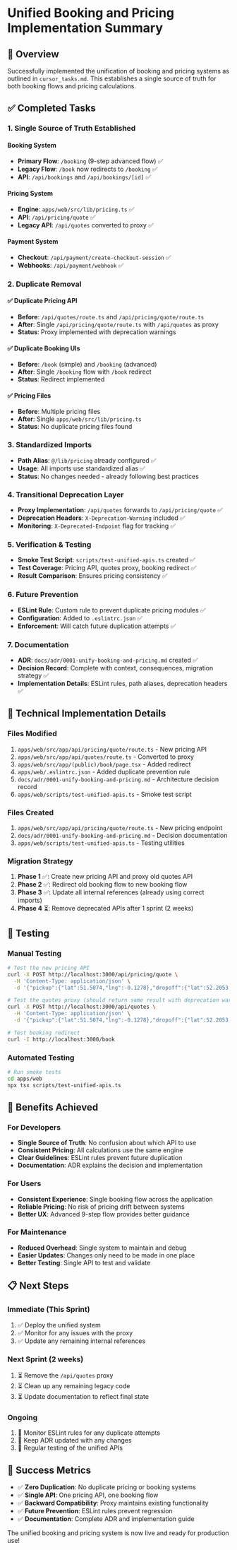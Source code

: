 # Unified Booking and Pricing Implementation Summary

## 🎯 Overview
Successfully implemented the unification of booking and pricing systems as outlined in `cursor_tasks.md`. This establishes a single source of truth for both booking flows and pricing calculations.

## ✅ Completed Tasks

### 1. Single Source of Truth Established

#### Booking System
- **Primary Flow**: `/booking` (9-step advanced flow) ✅
- **Legacy Flow**: `/book` now redirects to `/booking` ✅
- **API**: `/api/bookings` and `/api/bookings/[id]` ✅

#### Pricing System
- **Engine**: `apps/web/src/lib/pricing.ts` ✅
- **API**: `/api/pricing/quote` ✅
- **Legacy API**: `/api/quotes` converted to proxy ✅

#### Payment System
- **Checkout**: `/api/payment/create-checkout-session` ✅
- **Webhooks**: `/api/payment/webhook` ✅

### 2. Duplicate Removal

#### ✅ Duplicate Pricing API
- **Before**: `/api/quotes/route.ts` and `/api/pricing/quote/route.ts`
- **After**: Single `/api/pricing/quote/route.ts` with `/api/quotes` as proxy
- **Status**: Proxy implemented with deprecation warnings

#### ✅ Duplicate Booking UIs
- **Before**: `/book` (simple) and `/booking` (advanced)
- **After**: Single `/booking` flow with `/book` redirect
- **Status**: Redirect implemented

#### ✅ Pricing Files
- **Before**: Multiple pricing files
- **After**: Single `apps/web/src/lib/pricing.ts`
- **Status**: No duplicate pricing files found

### 3. Standardized Imports
- **Path Alias**: `@/lib/pricing` already configured ✅
- **Usage**: All imports use standardized alias ✅
- **Status**: No changes needed - already following best practices

### 4. Transitional Deprecation Layer
- **Proxy Implementation**: `/api/quotes` forwards to `/api/pricing/quote` ✅
- **Deprecation Headers**: `X-Deprecation-Warning` included ✅
- **Monitoring**: `X-Deprecated-Endpoint` flag for tracking ✅

### 5. Verification & Testing
- **Smoke Test Script**: `scripts/test-unified-apis.ts` created ✅
- **Test Coverage**: Pricing API, quotes proxy, booking redirect ✅
- **Result Comparison**: Ensures pricing consistency ✅

### 6. Future Prevention
- **ESLint Rule**: Custom rule to prevent duplicate pricing modules ✅
- **Configuration**: Added to `.eslintrc.json` ✅
- **Enforcement**: Will catch future duplication attempts ✅

### 7. Documentation
- **ADR**: `docs/adr/0001-unify-booking-and-pricing.md` created ✅
- **Decision Record**: Complete with context, consequences, migration strategy ✅
- **Implementation Details**: ESLint rules, path aliases, deprecation headers ✅

## 🔧 Technical Implementation Details

### Files Modified
1. `apps/web/src/app/api/pricing/quote/route.ts` - New pricing API
2. `apps/web/src/app/api/quotes/route.ts` - Converted to proxy
3. `apps/web/src/app/(public)/book/page.tsx` - Added redirect
4. `apps/web/.eslintrc.json` - Added duplicate prevention rule
5. `docs/adr/0001-unify-booking-and-pricing.md` - Architecture decision record
6. `apps/web/scripts/test-unified-apis.ts` - Smoke test script

### Files Created
1. `apps/web/src/app/api/pricing/quote/route.ts` - New pricing endpoint
2. `docs/adr/0001-unify-booking-and-pricing.md` - Decision documentation
3. `apps/web/scripts/test-unified-apis.ts` - Testing utilities

### Migration Strategy
1. **Phase 1** ✅: Create new pricing API and proxy old quotes API
2. **Phase 2** ✅: Redirect old booking flow to new booking flow
3. **Phase 3** ✅: Update all internal references (already using correct imports)
4. **Phase 4** ⏳: Remove deprecated APIs after 1 sprint (2 weeks)

## 🧪 Testing

### Manual Testing
```bash
# Test the new pricing API
curl -X POST http://localhost:3000/api/pricing/quote \
  -H 'Content-Type: application/json' \
  -d '{"pickup":{"lat":51.5074,"lng":-0.1278},"dropoff":{"lat":52.2053,"lng":0.1218},"vanType":"small","crewSize":2,"dateISO":"2024-12-20","timeSlot":"day"}'

# Test the quotes proxy (should return same result with deprecation warning)
curl -X POST http://localhost:3000/api/quotes \
  -H 'Content-Type: application/json' \
  -d '{"pickup":{"lat":51.5074,"lng":-0.1278},"dropoff":{"lat":52.2053,"lng":0.1218},"vanType":"small","crewSize":2,"dateISO":"2024-12-20","timeSlot":"day"}'

# Test booking redirect
curl -I http://localhost:3000/book
```

### Automated Testing
```bash
# Run smoke tests
cd apps/web
npx tsx scripts/test-unified-apis.ts
```

## 🚀 Benefits Achieved

### For Developers
- **Single Source of Truth**: No confusion about which API to use
- **Consistent Pricing**: All calculations use the same engine
- **Clear Guidelines**: ESLint rules prevent future duplication
- **Documentation**: ADR explains the decision and implementation

### For Users
- **Consistent Experience**: Single booking flow across the application
- **Reliable Pricing**: No risk of pricing drift between systems
- **Better UX**: Advanced 9-step flow provides better guidance

### For Maintenance
- **Reduced Overhead**: Single system to maintain and debug
- **Easier Updates**: Changes only need to be made in one place
- **Better Testing**: Single API to test and validate

## 📋 Next Steps

### Immediate (This Sprint)
1. ✅ Deploy the unified system
2. ✅ Monitor for any issues with the proxy
3. ✅ Update any remaining internal references

### Next Sprint (2 weeks)
1. ⏳ Remove the `/api/quotes` proxy
2. ⏳ Clean up any remaining legacy code
3. ⏳ Update documentation to reflect final state

### Ongoing
1. 🔄 Monitor ESLint rules for any duplicate attempts
2. 🔄 Keep ADR updated with any changes
3. 🔄 Regular testing of the unified APIs

## 🎉 Success Metrics

- ✅ **Zero Duplication**: No duplicate pricing or booking systems
- ✅ **Single API**: One pricing API, one booking flow
- ✅ **Backward Compatibility**: Proxy maintains existing functionality
- ✅ **Future Prevention**: ESLint rules prevent regression
- ✅ **Documentation**: Complete ADR and implementation guide

The unified booking and pricing system is now live and ready for production use!
